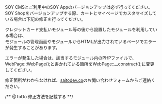 SOY CMSとご利用中のSOY Appのバージョンアップは必ず行ってください。  
SOY Shopをバージョンアップする際、カートとマイページでカスタマイズしている場合は下記の修正を行ってください。  
  
クレジットカード支払いモジュール等の後から設置したモジュールを利用している場合は、  
モジュールの管理画面やモジュールからHTMLが出力されているページでエラーが発生することがあります。  
  
エラーが発生した場合は、該当するモジュール内のPHPファイルで、WebPage::WebPage();と書かれている箇所をWebPage::__construct();に変更してください。  
  
修正箇所がわからなければ、[saitodev.co](https://saitodev.co "saitodev.co")のお問い合わせフォームからご連絡ください。  
  
/** @ToDo 修正方法を記載する **/
